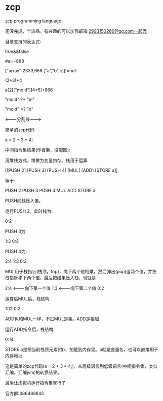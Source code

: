 # zcp
zcp programming language

还没完成，半成品。有兴趣的可以加我邮箱:2993150260@qq.com一起弄

目录支持的表达式:

true&&false

#a==888

["array":2333,666:["a","b",c]]!=null

(2+3)*4

a[2]["moid"][4*5]+666

"moid" ?* "m"

"moid" *? "d"




<---分割线--->

简单的zcp代码:

a = 2 + 3 * 4;

中间指令集结果(作者懒，没配图):

用堆栈方式，堆做为变量内存。栈用于运算

[[PUSH 2] [PUSH 3] [PUSH 4] [MUL] [ADD] [STORE a]]

等于:

PUSH 2
PUSH 3
PUSH 4
MUL
ADD
STORE a


PUSH向栈压入值。

运行PUSH 2，此时栈为:

0:2

PUSH 3为:

1:3
0:2

PUSH 4为:

2:4
1:3
0:2

MUL用于栈指针(栈顶，top)，向下两个值相乘。然后弹出(pop)这两个值，并把栈指针移下两个值，最后把结果压入栈，也就是

2:4  <---向下第一个值
1:3  <---向下第二个值
0:2

运算后MUL后，栈结构

1:12
0:2

ADD也和MUL一样，不过MUL是乘。ADD是相加

运行ADD指令后，栈结构:

0:14

STORE a是把当前栈顶元素(值)，加载到内存里。a就是变量名，也可以直接用于内存地址

这是简单的zcp代码(a = 2 + 3 * 4;)，从高级语言到低级语言(中间指令集，类似汇编，汇编jvm)的转换结果。

最后让虚拟机运行指令集就行了

官方群:486468643

